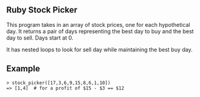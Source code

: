 ## Ruby Stock Picker

This program takes in an array of stock prices, one for each hypothetical day. It returns a pair of days representing the best day to buy and the best day to sell. Days start at 0.

It has nested loops to look for sell day while maintaining the best buy day.

## Example
```
> stock_picker([17,3,6,9,15,8,6,1,10])
=> [1,4]  # for a profit of $15 - $3 == $12
```